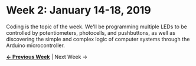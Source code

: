 # Week 2: January 14-18, 2019

Coding is the topic of the week. We'll be programming multiple LEDs to be controlled by potentiometers, photocells, and pushbuttons, as well as discovering the simple and complex logic of computer systems through the Arduino microcontroller.

**[&larr; Previous Week](https://jlaurentpdx.github.io/beginning-maker-tech/week/1)** | Next Week &rarr; 
